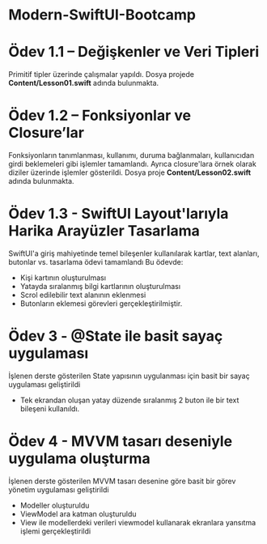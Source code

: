 # Modern-SwiftUI-Bootcamp

# Ödev 1.1 – Değişkenler ve Veri Tipleri
Primitif tipler üzerinde çalışmalar yapıldı. Dosya projede **Content/Lesson01.swift** adında bulunmakta.


# Ödev 1.2 –  Fonksiyonlar ve Closure’lar
Fonksiyonların tanımlanması, kullanımı, duruma bağlanmaları, kullanıcıdan girdi beklemeleri gibi işlemler tamamlandı.
Ayrıca closure'lara örnek olarak diziler üzerinde işlemler gösterildi.
Dosya proje **Content/Lesson02.swift** adında bulunmakta.


# Ödev 1.3 - SwiftUI Layout'larıyla Harika Arayüzler Tasarlama
SwiftUI'a giriş mahiyetinde temel bileşenler kullanılarak kartlar, text alanları, butonlar vs. tasarlama ödevi tamamlandı
Bu ödevde:
* Kişi kartının oluşturulması
* Yatayda sıralanmış bilgi kartlarının oluşturulması
* Scrol edilebilir text alanının eklenmesi
* Butonların eklemesi görevleri gerçekleştirilmiştir. 


# Ödev 3 - @State ile basit sayaç uygulaması
İşlenen derste gösterilen State yapısının uygulanması için basit bir sayaç uygulaması geliştirildi
* Tek ekrandan oluşan yatay düzende sıralanmış 2 buton ile bir text bileşeni kullanıldı.

# Ödev 4 - MVVM tasarı deseniyle uygulama oluşturma
İşlenen derste gösterilen MVVM tasarı desenine göre basit bir görev yönetim uygulaması geliştirildi 
* Modeller oluşturuldu
* ViewModel ara katman oluşturuldu
* View ile modellerdeki verileri viewmodel kullanarak ekranlara yansıtma işlemi gerçekleştirildi

